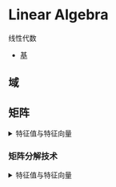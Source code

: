 # Linear Algebra

线性代数

- [基](https://www.douban.com/note/774496194/)

## 域

## 矩阵

<details>
<summary>特征值与特征向量</summary>

### 特征值与特征向量

矩阵与向量相乘会产生另外一个向量，对于某些特定矩阵，存在一些向量，相乘后得到的向量方向不改变，此类向量称为给定矩阵的特征向量，而变换后的向量的缩放值被定义为与该特征向量对应的特征值。

$A\vec{v}=\lambda \vec{v}, \lambda \text{是特征向量}\vec{v}\text{对应的特征值}$

特征向量只能仅适应于方阵。特征向量所构成的空间（包含0向量）称为特征空间。

如果方阵可以写成下来式子，称为可对角化矩阵

$$
A=PDP^{-1} \newline
D=\begin{pmatrix}
    \lambda{1} & 0 & \cdots & 0 \newline
    0 & \lambda{2} & \cdots & 0 \newline
    \vdots & \vdots & \ddots & \vdots \newline
    0 & 0 & \cdots & \lambda{n} \newline
\end{pmatrix} \newline
D\text{是以特征值作为对角元素的对角矩阵}, P\text{是特征向量堆叠在一起的矩阵}
$$

$\text{矩阵等于其自身的转置称为对称矩阵}, A=A^{T}$

$\text{矩阵的逆等于其自身的转置称为正交矩阵}, A^{-1}=A^{T} or A^{T}A=I$

有很多关于特征值和特征向量的性质，比如：仅具有实数特征值，始终可对角化，具有正交特征向量。由于对称矩阵的的特征向量相互正交，对角化矩阵A中的矩阵P为正交矩阵，常常说任何对称矩阵都是正交对角化的。

$A=PDP^{-1}=PDP^{T}$

非对称方阵时，可能有复数的特征值。这就是其局限性，就需要奇异值分解了。

</details>

### 矩阵分解技术

<details>
<summary>特征值与特征向量</summary>

#### [奇异值分解SVD]()

[奇异值分解的简单想法](https://mp.weixin.qq.com/s/FwtDCVTiINpzP8tih0tu4w)

在大数据时代，数据集可以使用二维矩阵表示，有时使用矩阵中所有元素进行计算成本很高，就需要恰当的形式的矩阵方便计算。SVD将任何矩阵分解为三个通用矩阵。

$$
\text{设}A\text{是任意矩形（m,n）的矩阵，可以证明}A^{T}A和AA^{T}\text{分别是对称方阵（n,n）和（m,m）}. \newline
(A^{T}A)^{T}=A^{T}(A^{T})^{T}=A^{T}A \newline
(AA^{T})^=(A^{T})^{T}A^{T}=AA^{T} \newline
$$

还可以证明它们共享相同的特征值，但特征向量可能不同。根据对称矩阵正交对角化性质，矩阵可分解为

$$
A^{T}A=VDV^{T} \newline
AA^{T}=UDU^{T} \newline
D\text{为特征值的对角矩阵，}V,U\text{为正交矩阵}
$$

[利用Weyl's不等式证明 Eckhart-Young定理](https://mp.weixin.qq.com/s/ErHlXWNvZC6vdPUZs2ycGQ)

在现代机器学习中，降维处理数据中，很重要的工具也是SVD，即

$$
A_{m \times n}=U_{m \times m} \sum_{m \times n} V_{n \times n}^{T} = \begin{bmatrix} u_{1} & \cdots & u_{m} \end{bmatrix} \begin{bmatrix} \sigma_{1} & & & & \newline & \cdots & & & \newline & & \sigma_{r} & & \newline & & & \cdots & \newline & & & & 0 \end{bmatrix} \begin{bmatrix} v_{1}^T \newline \vdots \newline v_{n}^T \end{bmatrix} = \textstyle \sum_{i=1}^{r} \sigma^{i}u_{i}v_{i}^T
$$

可以看到右边式子中的项数是r，与矩阵的秩相同，实际应用中，r很大，一个想法就是降低其值，用一个秩较低的矩阵来近似。SVD分解就具有这样的特性：

任何秩k小于r的截断分解都能以最佳方式近似A，这是Eckhart-Young 定理的内容：当B等于A的截断SVD 时，Frobenius 范数（衡量原始矩阵A与任何低秩矩阵B之间的差异）将最小化

</details>
